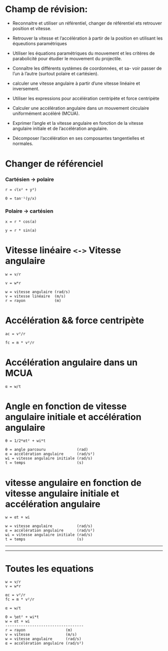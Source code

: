 # Champ de révision:

- Reconnaitre et utiliser un référentiel,  changer de référentiel
	ets retrouver position et vitesse.

- Retrouver la vitesse et l’accélération à partir de la position
	en utilisant les équeutions paramétriques

- Utiliser les équations paramétriques du mouvement et les critères de
	parabolicité pour étudier le mouvement du projectile.

- Connaître les différents systèmes de coordonnées, et sa-
	voir passer de l’un à l’autre (surtout polaire et cartésien).

- calculer une vitesse angulaire à partir d’une vitesse linéaire
	et inversement.

- Utiliser les expressions pour accélération centripète et force
	centripète

- Calculer une accélération angulaire dans un mouvement circulaire
	uniformément accéléré (MCUA).

- Exprimer l’angle et la vitesse angulaire en fonction de la
vitesse angulaire initiale et de l’accélération angulaire.

- Décomposer l’accélération en ses composantes tangentielles
	et normales.


# Changer de référenciel

### Cartésien -> polaire
```
r = √(x² + y²)

0 = tan⁻¹(y/x)
```
### Polaire -> cartésien
```
x = r * cos(a)

y = r * sin(a)
```

# Vitesse linéaire `<->` Vitesse angulaire
```
w = v/r

v = w*r

w = vitesse angulaire (rad/s)
v = vitesse linéaire  (m/s)
r = rayon             (m)
```


# Accélération && force centripète
```
ac = v²/r

fc = m * v²/r
```
# Accélération angulaire dans un MCUA
```
α = w/t
```
# Angle en fonction de vitesse angulaire initiale et accélération angulaire

```
θ = 1/2*αt² + wi*t

θ = angle parcouru              (rad)
α = accélération angulaire      (rad/s²)
wi = vitesse angulaire initiale (rad/s)
t = temps                       (s)
```

# vitesse angulaire en fonction de vitesse angulaire initiale et accélération angulaire

```
w = αt + wi

w = vitesse angulaire           (rad/s)
α = accélération angulaire      (rad/s²)
wi = vitesse angulaire initiale (rad/s)
t = temps                       (s)
```

---
---
# Toutes les equations

```
w = v/r
v = w*r

αc = v²/r
fc = m * v²/r

α = w/t

0 = ½αt² + wi*t
w = αt + wi
-----------------------------------
r = rayon                  (m)
v = vitesse                (m/s)
w = vitesse angulaire      (rad/s)
α = accélération angulaire (rad/s²)
```
